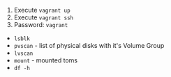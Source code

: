 1) Execute `vagrant up`
2) Execute `vagrant ssh`
3) Password: `vagrant`

* `lsblk`
* `pvscan` - list of physical disks with it's Volume Group
* `lvscan`
* `mount` - mounted toms
* `df -h`
